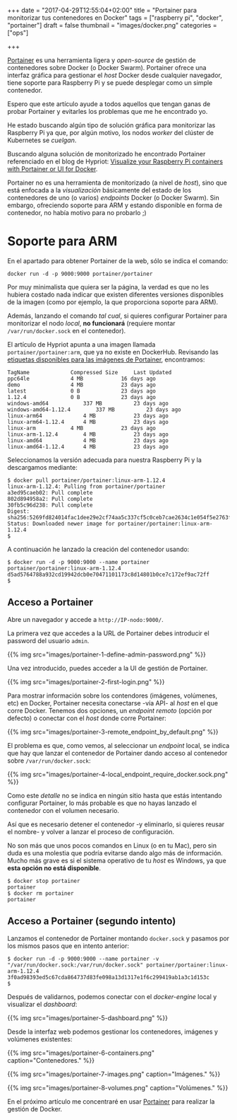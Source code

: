 +++
date = "2017-04-29T12:55:04+02:00"
title = "Portainer para monitorizar tus contenedores en Docker"
tags = ["raspberry pi", "docker", "portainer"]
draft = false
thumbnail = "images/docker.png"
categories = ["ops"]

+++

[Portainer](http://portainer.io/) es una herramienta ligera y _open-source_ de gestión de contenedores sobre Docker (o Docker Swarm). Portainer ofrece una interfaz gráfica para gestionar el _host_ Docker desde cualquier navegador, tiene soporte para Raspberry Pi y se puede desplegar como un simple contenedor.

Espero que este artículo ayude a todos aquellos que tengan ganas de probar Portainer y evitarles los problemas que me he encontrado yo.

<!--more-->

He estado buscando algún tipo de solución gráfica para monitorizar las Raspberry Pi ya que, por algún motivo, los nodos _worker_ del clúster de Kubernetes se _cuelgan_.

Buscando alguna solución de monitorizado he encontrado Portainer referenciado en el blog de Hypriot: [Visualize your Raspberry Pi containers with Portainer or UI for Docker](https://blog.hypriot.com/post/new-docker-ui-portainer/).	 

Portainer no es una herramienta de monitorizado (a nivel de _host_), sino que está enfocada a la _visualización_ básicamente del estado de los contenedores de uno (o varios) _endpoints_ Docker (o Docker Swarm). Sin embargo, ofreciendo soporte para ARM y estando disponible en forma de contenedor, no había motivo para no probarlo ;)

# Soporte para ARM

En el apartado para obtener Portainer de la web, sólo se indica el comando:

```shell
docker run -d -p 9000:9000 portainer/portainer
```

Por muy minimalista que quiera ser la página, la verdad es que no les hubiera costado nada indicar que existen diferentes versiones disponibles de la imagen (como por ejemplo, la que proporciona soporte para ARM).

Además, lanzando el comando _tal cual_, si quieres configurar Portainer para monitorizar el nodo _local_, **no funcionará** (requiere montar `/var/run/docker.sock` en el contenedor).

El artículo de Hypriot apunta a una imagen llamada `portainer/portainer:arm`, que ya no existe en DockerHub. Revisando las [etiquetas disponibles para las imágenes de Portainer](https://hub.docker.com/r/portainer/portainer/tags/), encontramos:

```shell
TagName				Compressed Size 	Last Updated 
ppc64le				4 MB			16 days ago
demo				4 MB			23 days ago
latest				0 B 			23 days ago
1.12.4				0 B 			23 days ago
windows-amd64 			337 MB			23 days ago
windows-amd64-1.12.4	 	337 MB			23 days ago
linux-arm64 			4 MB			23 days ago
linux-arm64-1.12.4 		4 MB			23 days ago
linux-arm 			4 MB			23 days ago
linux-arm-1.12.4 		4 MB			23 days ago
linux-amd64 			4 MB			23 days ago
linux-amd64-1.12.4 		4 MB			23 days ago
```

Seleccionamos la versión adecuada para nuestra Raspberry Pi y la descargamos mediante:

```shell
$ docker pull portainer/portainer:linux-arm-1.12.4
linux-arm-1.12.4: Pulling from portainer/portainer
a3ed95caeb02: Pull complete
802d894958a2: Pull complete
30fb5c96d238: Pull complete
Digest: sha256:5269fd824014fac1dee29e2cf74aa5c337cf5c0ceb7cae2634c1e054f5e2763f
Status: Downloaded newer image for portainer/portainer:linux-arm-1.12.4
$
```

A continuación he lanzado la creación del contenedor usando:

```shell
$ docker run -d -p 9000:9000 --name portainer portainer/portainer:linux-arm-1.12.4
d5ad5764788a932cd19942dcb0e70471101173c8d14801b0ce7c172ef9ac72ff
$
```

## Acceso a Portainer

Abre un navegador y accede a `http://IP-nodo:9000/`.

La primera vez que accedes a la URL de Portainer debes introducir el password del usuario `admin`.

{{% img src="images/portainer-1-define-admin-password.png" %}}

Una vez introducido, puedes acceder a la UI de gestión de Portainer.

{{% img src="images/portainer-2-first-login.png" %}}

Para mostrar información sobre los contendores (imágenes, volúmenes, etc) en Docker, Portainer necesita conectarse -vía API- al _host_ en el que corre Docker. Tenemos dos opciones, un _endpoint remoto_ (opción por defecto) o conectar con el _host_ donde corre Portainer:

{{% img src="images/portainer-3-remote_endpoint_by_default.png" %}}

El problema es que, como vemos, al seleccionar un _endpoint_ local, se indica que hay que lanzar el contenedor de Portainer dando acceso al contenedor sobre `/var/run/docker.sock`:

{{% img src="images/portainer-4-local_endpoint_require_docker.sock.png" %}}

Como este _detalle_ no se indica en ningún sitio hasta que estás intentando configurar Portainer, lo más probable es que no hayas lanzado el contenedor con el volumen necesario.

Así que es necesario detener el contenedor -y eliminarlo, si quieres reusar el nombre- y volver a lanzar el proceso de configuración.

No son más que unos pocos comandos en Linux (o en tu Mac), pero sin duda es una molestia que podría evitarse dando algo más de información. Mucho más grave es si el sistema operativo de tu _host_ es Windows, ya que **esta opción no está disponible**.

```shell
$ docker stop portainer
portainer
$ docker rm portainer
portainer
```

## Acceso a Portainer (segundo intento)

Lanzamos el contenedor de Portainer montando `docker.sock` y pasamos por los mismos pasos que en intento anterior:

```shell
$ docker run -d -p 9000:9000 --name portainer -v "/var/run/docker.sock:/var/run/docker.sock" portainer/portainer:linux-arm-1.12.4
3f0ad98393ed5c67cda864737d83fe098a13d1317e1f6c299419ab1a3c1d153c
$
```

Después de validarnos, podemos conectar con el _docker-engine_ local y visualizar el _dashboard_:

{{% img src="images/portainer-5-dashboard.png" %}}

Desde la interfaz web podemos gestionar los contenedores, imágenes y volúmenes existentes:

{{% img src="images/portainer-6-containers.png" caption="Contenedores." %}}

{{% img src="images/portainer-7-images.png" caption="Imágenes." %}}

{{% img src="images/portainer-8-volumes.png" caption="Volúmenes." %}}

En el próximo artículo me concentraré en usar [Portainer](/tags/portainer/) para realizar la gestión de Docker. 